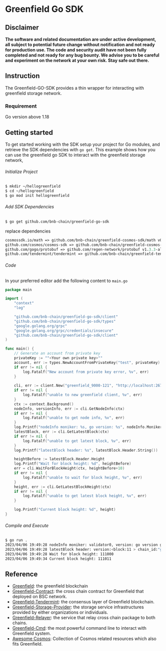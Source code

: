 # Greenfield Go SDK


## Disclaimer
**The software and related documentation are under active development, all subject to potential future change without
notification and not ready for production use. The code and security audit have not been fully completed and not ready
for any bug bounty. We advise you to be careful and experiment on the network at your own risk. Stay safe out there.**

## Instruction

The Greenfield-GO-SDK provides a thin wrapper for interacting with greenfield storage network. 

### Requirement

Go version above 1.18

## Getting started
To get started working with the SDK setup your project for Go modules, and retrieve the SDK dependencies with `go get`.
This example shows how you can use the greenfield go SDK to interact with the greenfield storage network,

###### Initialize Project

```sh
$ mkdir ~/hellogreenfield
$ cd ~/hellogreenfield
$ go mod init hellogreenfield
```

###### Add SDK Dependencies

```sh
$ go get github.com/bnb-chain/greenfield-go-sdk
```

replace dependencies

```go.mod
cosmossdk.io/math => github.com/bnb-chain/greenfield-cosmos-sdk/math v0.0.0-20230228075616-68ac309b432c
github.com/cosmos/cosmos-sdk => github.com/bnb-chain/greenfield-cosmos-sdk v0.0.13
github.com/gogo/protobuf => github.com/regen-network/protobuf v1.3.3-alpha.regen.1
github.com/tendermint/tendermint => github.com/bnb-chain/greenfield-tendermint v0.0.3
```

###### Code

In your preferred editor add the following content to `main.go`

```go
package main

import (
	"context"
	"log"

	"github.com/bnb-chain/greenfield-go-sdk/client"
	"github.com/bnb-chain/greenfield-go-sdk/types"
	"google.golang.org/grpc"
	"google.golang.org/grpc/credentials/insecure"
	"github.com/bnb-chain/greenfield-go-sdk/client"
)

func main() {
	// Generate an account from private key
	privateKey := ""<Your own private key>""
	account, err := types.NewAccountFromPrivateKey("test", privateKey)
	if err != nil {
		log.Fatalf("New account from private key error, %v", err)
	}
	
	cli, err := client.New("greenfield_9000-121", "http://localhost:26750", client.Option{DefaultAccount: account})
	if err != nil {
		log.Fatalf("unable to new greenfield client, %v", err)
	}
	ctx := context.Background()
	nodeInfo, versionInfo, err := cli.GetNodeInfo(ctx)
	if err != nil {
		log.Fatalf("unable to get node info, %v", err)
	}
	log.Printf("nodeInfo moniker: %s, go version: %s", nodeInfo.Moniker, versionInfo.GoVersion)
	latestBlock, err := cli.GetLatestBlock(ctx)
	if err != nil {
		log.Fatalf("unable to get latest block, %v", err)
	}
	log.Printf("latestBlock header: %s", latestBlock.Header.String())

	heightBefore := latestBlock.Header.Height
	log.Printf("Wait for block height: %d", heightBefore)
	err = cli.WaitForBlockHeight(ctx, heightBefore+10)
	if err != nil {
		log.Fatalf("unable to wait for block height, %v", err)
	}
	height, err := cli.GetLatestBlockHeight(ctx)
	if err != nil {
		log.Fatalf("unable to get latest block height, %v", err)
	}

	log.Printf("Current block height: %d", height)
}

```

###### Compile and Execute

```sh
$ go run .
2023/04/06 19:49:28 nodeInfo moniker: validator0, version: go version go1.19.4 darwin/arm64
2023/04/06 19:49:28 latestBlock header: version:<block:11 > chain_id:"greenfield_9000-121" height:111000 time:<seconds:1680781768 nanos:251685000 > last_block_id:<hash:"\035\240\267\r\212\271x\024< \317\212\212\354\230\305\202\004\337y\260\334Qb\020C\315\032J&\236\213" part_set_header:<total:1 hash:"\222N\324\331X@\327E\010\035\206\253\204 \377\242Yw\0278\022!2j\370}u]lx\214>" > > last_commit_hash:"\022=!\tBf\301\344.\241\235fx\324\n\334\374V\313@ae\313\364\030\260\374\267\256t:\026" data_hash:"\343\260\304B\230\374\034\024\232\373\364\310\231o\271$'\256A\344d\233\223L\244\225\231\033xR\270U" validators_hash:"\377cq\253\322\311\231\313\024\325\272\2266\023\017>\307\343\365\213\326\337\271\301\r0\320A\374Ed\266" next_validators_hash:"\377cq\253\322\311\231\313\024\325\272\2266\023\017>\307\343\365\213\326\337\271\301\r0\320A\374Ed\266" consensus_hash:")M\217\275\013\224\267g\247\353\251\204\017)\2325\206\332\177\346\265\336\255;~\354\272\031<@\017\223" app_hash:"\372&\252\033[a'^\313=TJU\305\017N\225cr|#T|\335\213\356=\241\330O\006x" last_results_hash:"\343\260\304B\230\374\034\024\232\373\364\310\231o\271$'\256A\344d\233\223L\244\225\231\033xR\270U" evidence_hash:"\343\260\304B\230\374\034\024\232\373\364\310\231o\271$'\256A\344d\233\223L\244\225\231\033xR\270U" proposer_address:"0x21562548eAd41732C4614e09152624d0A50d9593" 
2023/04/06 19:49:28 Wait for block height: 111000
2023/04/06 19:49:34 Current block height: 111011
```


## Reference

- [Greenfield](https://github.com/bnb-chain/greenfield): the greenfield blockchain
- [Greenfield-Contract](https://github.com/bnb-chain/greenfield-contracts): the cross chain contract for Greenfield that deployed on BSC network.
- [Greenfield-Tendermint](https://github.com/bnb-chain/greenfield-tendermint): the consensus layer of Greenfield blockchain.
- [Greenfield-Storage-Provider](https://github.com/bnb-chain/greenfield-storage-provider): the storage service infrastructures provided by either organizations or individuals.
- [Greenfield-Relayer](https://github.com/bnb-chain/greenfield-relayer): the service that relay cross chain package to both chains.
- [Greenfield-Cmd](https://github.com/bnb-chain/greenfield-cmd): the most powerful command line to interact with Greenfield system.
- [Awesome Cosmos](https://github.com/cosmos/awesome-cosmos): Collection of Cosmos related resources which also fits Greenfield.